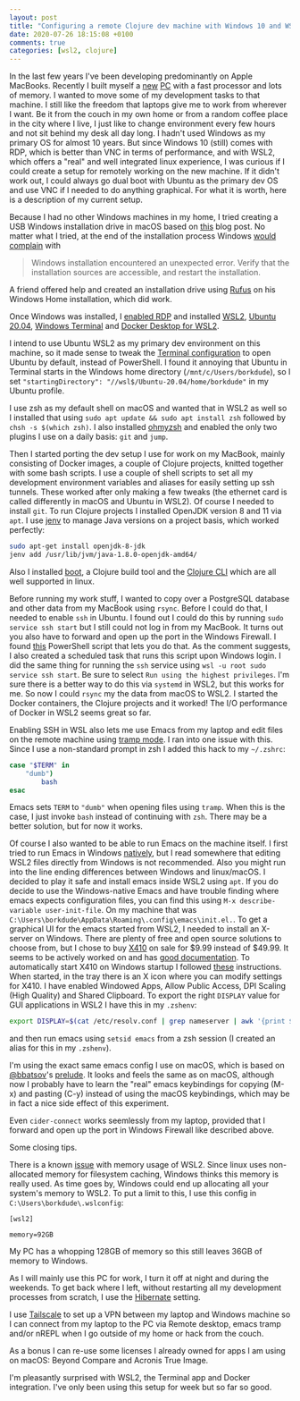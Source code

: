 ```yaml
---
layout: post
title: "Configuring a remote Clojure dev machine with Windows 10 and WSL2"
date: 2020-07-26 18:15:08 +0100
comments: true
categories: [wsl2, clojure]
---
```


In the last few years I've been developing predominantly on Apple
MacBooks. Recently I built myself a
[new](https://tweakers.net/pricewatch/bestelkosten/2370528)
[PC](https://twitter.com/borkdude/status/1280852700612177922) with a fast
processor and lots of memory. I wanted to move some of my development tasks to
that machine. I still like the freedom that laptops give me to work from
wherever I want. Be it from the couch in my own home or from a random coffee
place in the city where I live, I just like to change environment every few
hours and not sit behind my desk all day long. I hadn't used Windows as my
primary OS for almost 10 years. But since Windows 10 (still) comes with RDP,
which is better than VNC in terms of performance, and with WSL2, which offers a
"real" and well integrated linux experience, I was curious if I could create a
setup for remotely working on the new machine. If it didn't work out, I could
always go dual boot with Ubuntu as the primary dev OS and use VNC if I needed to
do anything graphical. For what it is worth, here is a description of my current
setup.

Because I had no other Windows machines in my home, I tried creating a USB
Windows installation drive in macOS based on
[this](https://www.freecodecamp.org/news/how-make-a-windows-10-usb-using-your-mac-build-a-bootable-iso-from-your-macs-terminal/)
blog post. No matter what I tried, at the end of the installation process
Windows [would complain](https://twitter.com/borkdude/status/1280943718363734016) with

> Windows installation encountered an unexpected error. Verify that the
> installation sources are accessible, and restart the installation.

A friend offered help and created an installation drive using
[Rufus](https://rufus.ie/) on his Windows Home installation, which did work.

Once Windows was installed, I [enabled RDP](https://docs.microsoft.com/en-us/windows-server/remote/remote-desktop-services/clients/remote-desktop-allow-access) and installed
[WSL2](https://docs.microsoft.com/en-us/windows/wsl/install-win10), [Ubuntu 20.04](https://www.microsoft.com/store/apps/9n6svws3rx71), [Windows Terminal](https://www.microsoft.com/en-us/p/windows-terminal/9n0dx20hk701?activetab=pivot:overviewtab)
and [Docker Desktop for WSL2](https://docs.docker.com/docker-for-windows/wsl/).

I intend to use Ubuntu WSL2 as my primary dev environment on this machine, so it
made sense to tweak the [Terminal configuration](https://superuser.com/questions/1456511/is-there-a-way-to-change-the-default-shell-in-windows-terminal)
to open Ubuntu by default, instead of PowerShell. I found it annoying that
Ubuntu in Terminal starts in the Windows home directory (`/mnt/c/Users/borkdude`), so I set `"startingDirectory":
"//wsl$/Ubuntu-20.04/home/borkdude"` in my Ubuntu profile.

I use zsh as my default shell on macOS and wanted that in WSL2 as well so I
installed that using `sudo apt update && sudo apt install zsh` followed by `chsh -s $(which
zsh)`. I also installed [ohmyzsh](https://github.com/ohmyzsh/ohmyzsh) and enabled the
only two plugins I use on a daily basis: `git` and `jump`.

Then I started porting the dev setup I use for work on my MacBook, mainly
consisting of Docker images, a couple of Clojure projects, knitted together with
some bash scripts. I use a couple of shell scripts to set all my development
environment variables and aliases for easily setting up ssh
tunnels. These worked after only making a few tweaks (the ethernet card is
called differently in macOS and Ubuntu in WSL2). Of course I needed to install
`git`. To run Clojure projects I installed OpenJDK version 8 and 11 via `apt`. I
use [jenv](jenv.be) to manage Java versions on a project basis, which worked
perfectly:

``` sh
sudo apt-get install openjdk-8-jdk
jenv add /usr/lib/jvm/java-1.8.0-openjdk-amd64/
```

Also I installed [boot](https://boot-clj.com/), a Clojure build tool and the
[Clojure CLI](https://clojure.org/guides/deps_and_cli) which are all well
supported in linux.

Before running my work stuff, I wanted to copy over a PostgreSQL database and
other data from my MacBook using `rsync`. Before I could do that, I needed to
enable `ssh` in Ubuntu. I found out I could do this by running `sudo service ssh
start` but I still could not log in from my MacBook. It turns out you also have
to forward and open up the port in the Windows Firewall. I found
[this](https://github.com/microsoft/WSL/issues/4150#issuecomment-504209723)
PowerShell script that lets you do that. As the comment suggests, I also created
a scheduled task that runs this script upon Windows login. I did the same thing
for running the `ssh` service using `wsl -u root sudo service ssh start`. Be
sure to select `Run using the highest privileges`. I'm sure there is a better
way to do this via `systemd` in WSL2, but this works for me. So now I could
`rsync` my the data from macOS to WSL2. I started the Docker containers, the
Clojure projects and it worked! The I/O performance of Docker in WSL2 seems
great so far.

Enabling SSH in WSL also lets me use Emacs from my laptop and edit files on the
remote machine using [tramp mode](https://www.emacswiki.org/emacs/TrampMode). I
ran into one issue with this. Since I use a non-standard prompt in zsh I added
this hack to my `~/.zshrc`:

``` sh
case "$TERM" in
    "dumb")
        bash
esac
```

Emacs sets `TERM` to `"dumb"` when opening files using `tramp`. When this is the
case, I just invoke `bash` instead of continuing with `zsh`. There may be a
better solution, but for now it works.


Of course I also wanted to be able to run Emacs on the machine itself. I first
tried to run Emacs in Windows [natively](https://github.com/m-parashar/emax64),
but I read somewhere that editing WSL2 files directly from Windows is not
recommended. Also you might run into the line ending differences between Windows
and linux/macOS. I decided to play it safe and install emacs inside WSL2 using
`apt`. If you do decide to use the Windows-native Emacs and have trouble finding
where emacs expects configuration files, you can find this using `M-x
describe-variable user-init-file`. On my machine that was
`C:\Users\borkdude\AppData\Roaming\.config\emacs\init.el.`. To get a graphical
UI for the emacs started from WSL2, I needed to install an X-server on
Windows. There are plenty of free and open source solutions to choose from, but
I chose to buy
[X410](https://www.microsoft.com/en-us/p/x410/9nlp712zmn9q?activetab=pivot:overviewtab)
on sale for $9.99 instead of $49.99. It seems to be actively worked on and has
[good documentation](https://x410.dev/cookbook/wsl/using-x410-with-wsl2/). To
automatically start X410 on Windows startup I followed
[these](https://x410.dev/cookbook/automatically-start-x410-on-login/)
instructions. When started, in the tray there is an X icon where you can modify
settings for X410. I have enabled Windowed Apps, Allow Public Access, DPI
Scaling (High Quality) and Shared Clipboard. To export the right `DISPLAY` value
for GUI applications in WSL2 I have this in my `.zshenv`:

``` sh
export DISPLAY=$(cat /etc/resolv.conf | grep nameserver | awk '{print $2; exit;}'):0.0
```

and then run emacs using `setsid emacs` from a zsh session (I created an alias
for this in my `.zshenv`).

I'm using the exact same emacs config I use on macOS, which is based on
[@bbatsov](https://twitter.com/bbatsov)'s
[prelude](https://github.com/bbatsov/prelude). It looks and feels the same as on
macOS, although now I probably have to learn the "real" emacs keybindings for
copying (M-x) and pasting (C-y) instead of using the macOS keybindings, which
may be in fact a nice side effect of this experiment.

Even `cider-connect` works seemlessly from my laptop, provided that I forward
and open up the port in Windows Firewall like described above.

Some closing tips.

There is a known [issue](https://github.com/microsoft/WSL/issues/4166) with
memory usage of WSL2. Since linux uses non-allocated memory for filesystem
caching, Windows thinks this memory is really used. As time goes by, Windows
could end up allocating all your system's memory to WSL2. To put a limit to
this, I use this config in `C:\Users\borkdude\.wslconfig`:

```
[wsl2]

memory=92GB
```

My PC has a whopping 128GB of memory so this still leaves 36GB of memory to
Windows.

As I will mainly use this PC for work, I turn it off at night and during the
weekends. To get back where I left, without restarting all my development
processes from scratch, I use the
[Hibernate](https://support.microsoft.com/en-us/help/920730/how-to-disable-and-re-enable-hibernation-on-a-computer-that-is-running)
setting.

I use [Tailscale](https://tailscale.com/) to set up a VPN between my laptop and
Windows machine so I can connect from my laptop to the PC via Remote desktop,
emacs tramp and/or nREPL when I go outside of my home or hack from the couch.

As a bonus I can re-use some licenses I already owned for apps I am using on
macOS: Beyond Compare and Acronis True Image.

I'm pleasantly surprised with WSL2, the Terminal app and Docker
integration. I've only been using this setup for week but so far so good.
